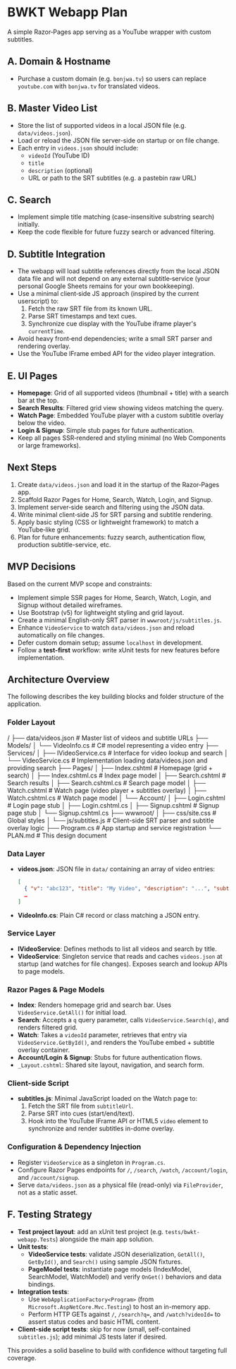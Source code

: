 # BWKT Webapp Plan

A simple Razor‑Pages app serving as a YouTube wrapper with custom subtitles.

## A. Domain & Hostname
- Purchase a custom domain (e.g. `bonjwa.tv`) so users can replace `youtube.com` with `bonjwa.tv` for translated videos.

## B. Master Video List
- Store the list of supported videos in a local JSON file (e.g. `data/videos.json`).
- Load or reload the JSON file server-side on startup or on file change.
- Each entry in `videos.json` should include:
  - `videoId` (YouTube ID)
  - `title`
  - `description` (optional)
  - URL or path to the SRT subtitles (e.g. a pastebin raw URL)

## C. Search
- Implement simple title matching (case-insensitive substring search) initially.
- Keep the code flexible for future fuzzy search or advanced filtering.

## D. Subtitle Integration
- The webapp will load subtitle references directly from the local JSON data file and will not depend on any external subtitle‑service (your personal Google Sheets remains for your own bookkeeping).
- Use a minimal client‑side JS approach (inspired by the current userscript) to:
  1. Fetch the raw SRT file from its known URL.
  2. Parse SRT timestamps and text cues.
  3. Synchronize cue display with the YouTube iframe player's `currentTime`.
- Avoid heavy front‑end dependencies; write a small SRT parser and rendering overlay.
- Use the YouTube IFrame embed API for the video player integration.

## E. UI Pages
- **Homepage**: Grid of all supported videos (thumbnail + title) with a search bar at the top.
- **Search Results**: Filtered grid view showing videos matching the query.
- **Watch Page**: Embedded YouTube player with a custom subtitle overlay below the video.
- **Login & Signup**: Simple stub pages for future authentication.
- Keep all pages SSR‑rendered and styling minimal (no Web Components or large frameworks).

## Next Steps
1. Create `data/videos.json` and load it in the startup of the Razor‑Pages app.
2. Scaffold Razor Pages for Home, Search, Watch, Login, and Signup.
3. Implement server‑side search and filtering using the JSON data.
4. Write minimal client‑side JS for SRT parsing and subtitle rendering.
5. Apply basic styling (CSS or lightweight framework) to match a YouTube‑like grid.
6. Plan for future enhancements: fuzzy search, authentication flow, production subtitle-service, etc.

## MVP Decisions

Based on the current MVP scope and constraints:

- Implement simple SSR pages for Home, Search, Watch, Login, and Signup without detailed wireframes.
- Use Bootstrap (v5) for lightweight styling and grid layout.
- Create a minimal English-only SRT parser in `wwwroot/js/subtitles.js`.
- Enhance `VideoService` to watch `data/videos.json` and reload automatically on file changes.
- Defer custom domain setup; assume `localhost` in development.
- Follow a **test-first** workflow: write xUnit tests for new features before implementation.

## Architecture Overview

The following describes the key building blocks and folder structure of the application.

### Folder Layout

<project root>/
├── data/videos.json           # Master list of videos and subtitle URLs
├── Models/
│   └── VideoInfo.cs           # C# model representing a video entry
├── Services/
│   ├── IVideoService.cs       # Interface for video lookup and search
│   └── VideoService.cs        # Implementation loading data/videos.json and providing search
├── Pages/
│   ├── Index.cshtml           # Homepage (grid + search)
│   ├── Index.cshtml.cs        # Index page model
│   ├── Search.cshtml          # Search results
│   ├── Search.cshtml.cs       # Search page model
│   ├── Watch.cshtml           # Watch page (video player + subtitles overlay)
│   ├── Watch.cshtml.cs        # Watch page model
│   └── Account/
│       ├── Login.cshtml       # Login page stub
│       ├── Login.cshtml.cs
│       ├── Signup.cshtml      # Signup page stub
│       └── Signup.cshtml.cs
├── wwwroot/
│   ├── css/site.css           # Global styles
│   └── js/subtitles.js        # Client-side SRT parser and subtitle overlay logic
├── Program.cs                 # App startup and service registration
└── PLAN.md                    # This design document

### Data Layer

- **videos.json**: JSON file in `data/` containing an array of video entries:
  ```json
  [
    { "v": "abc123", "title": "My Video", "description": "...", "subtitleUrl": "..." },
    …
  ]
  ```
- **VideoInfo.cs**: Plain C# record or class matching a JSON entry.

### Service Layer

- **IVideoService**: Defines methods to list all videos and search by title.
- **VideoService**: Singleton service that reads and caches `videos.json` at startup (and watches for file changes). Exposes search and lookup APIs to page models.

### Razor Pages & Page Models

- **Index**: Renders homepage grid and search bar. Uses `VideoService.GetAll()` for initial load.
- **Search**: Accepts a `q` query parameter, calls `VideoService.Search(q)`, and renders filtered grid.
- **Watch**: Takes a `videoId` parameter, retrieves that entry via `VideoService.GetById()`, and renders the YouTube embed + subtitle overlay container.
- **Account/Login & Signup**: Stubs for future authentication flows.
- `_Layout.cshtml`: Shared site layout, navigation, and search form.

### Client-side Script

- **subtitles.js**: Minimal JavaScript loaded on the Watch page to:
  1. Fetch the SRT file from `subtitleUrl`.
  2. Parse SRT into cues (start/end/text).
  3. Hook into the YouTube IFrame API or HTML5 `video` element to synchronize and render subtitles in-dome overlay.

### Configuration & Dependency Injection

- Register `VideoService` as a singleton in `Program.cs`.
- Configure Razor Pages endpoints for `/`, `/search`, `/watch`, `/account/login`, and `/account/signup`.
- Serve `data/videos.json` as a physical file (read-only) via `FileProvider`, not as a static asset.

## F. Testing Strategy

- **Test project layout**: add an xUnit test project (e.g. `tests/bwkt-webapp.Tests`) alongside the main app solution.
- **Unit tests**:
  - **VideoService tests**: validate JSON deserialization, `GetAll()`, `GetById()`, and `Search()` using sample JSON fixtures.
  - **PageModel tests**: instantiate page models (IndexModel, SearchModel, WatchModel) and verify `OnGet()` behaviors and data bindings.
- **Integration tests**:
  - Use `WebApplicationFactory<Program>` (from `Microsoft.AspNetCore.Mvc.Testing`) to host an in-memory app.
  - Perform HTTP GETs against `/`, `/search?q=`, and `/watch?videoId=` to assert status codes and basic HTML content.
- **Client-side script tests**: skip for now (small, self-contained `subtitles.js`); add minimal JS tests later if desired.

This provides a solid baseline to build with confidence without targeting full coverage.